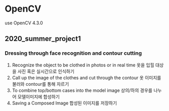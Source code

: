 # OpenCV

use OpenCV 4.3.0


## 2020_summer_project1
### Dressing through face recognition and contour cutting

1. Recognize the object to be clothed in photos or in real time 옷을 입힐 대상을 사진 혹은 실시간으로 인식하기
2. Call up the image of the clothes and cut through the contour 옷 이미지를 불러와 contour를 통해 자르기
3. To combine top/bottom cases into the model image 상의/하의 경우를 나누어 모델이미지에 합성하기
4. Saving a Composed Image 합성된 이미지를 저장하기
